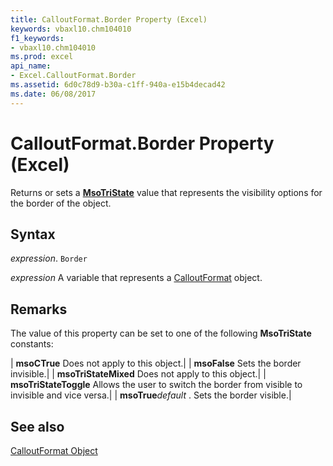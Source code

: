 ```yaml
---
title: CalloutFormat.Border Property (Excel)
keywords: vbaxl10.chm104010
f1_keywords:
- vbaxl10.chm104010
ms.prod: excel
api_name:
- Excel.CalloutFormat.Border
ms.assetid: 6d0c78d9-b30a-c1ff-940a-e15b4decad42
ms.date: 06/08/2017
---
```



# CalloutFormat.Border Property (Excel)

Returns or sets a  **[MsoTriState](Office.MsoTriState.md)** value that represents the visibility options for the border of the object.


## Syntax

 _expression_. `Border`

 _expression_ A variable that represents a [CalloutFormat](Excel.CalloutFormat.md) object.


## Remarks

The value of this property can be set to one of the following  **MsoTriState** constants:



| **msoCTrue** Does not apply to this object.|
| **msoFalse** Sets the border invisible.|
| **msoTriStateMixed** Does not apply to this object.|
| **msoTriStateToggle** Allows the user to switch the border from visible to invisible and vice versa.|
| **msoTrue**_default_ . Sets the border visible.|

## See also


[CalloutFormat Object](Excel.CalloutFormat.md)

